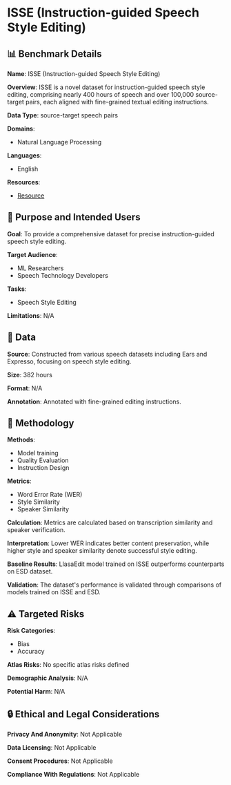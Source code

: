 # ISSE (Instruction-guided Speech Style Editing)

## 📊 Benchmark Details

**Name**: ISSE (Instruction-guided Speech Style Editing)

**Overview**: ISSE is a novel dataset for instruction-guided speech style editing, comprising nearly 400 hours of speech and over 100,000 source-target pairs, each aligned with fine-grained textual editing instructions.

**Data Type**: source-target speech pairs

**Domains**:
- Natural Language Processing

**Languages**:
- English

**Resources**:
- [Resource](https://ychenn1.github.io/ISSE/)

## 🎯 Purpose and Intended Users

**Goal**: To provide a comprehensive dataset for precise instruction-guided speech style editing.

**Target Audience**:
- ML Researchers
- Speech Technology Developers

**Tasks**:
- Speech Style Editing

**Limitations**: N/A

## 💾 Data

**Source**: Constructed from various speech datasets including Ears and Expresso, focusing on speech style editing.

**Size**: 382 hours

**Format**: N/A

**Annotation**: Annotated with fine-grained editing instructions.

## 🔬 Methodology

**Methods**:
- Model training
- Quality Evaluation
- Instruction Design

**Metrics**:
- Word Error Rate (WER)
- Style Similarity
- Speaker Similarity

**Calculation**: Metrics are calculated based on transcription similarity and speaker verification.

**Interpretation**: Lower WER indicates better content preservation, while higher style and speaker similarity denote successful style editing.

**Baseline Results**: LlasaEdit model trained on ISSE outperforms counterparts on ESD dataset.

**Validation**: The dataset's performance is validated through comparisons of models trained on ISSE and ESD.

## ⚠️ Targeted Risks

**Risk Categories**:
- Bias
- Accuracy

**Atlas Risks**:
No specific atlas risks defined

**Demographic Analysis**: N/A

**Potential Harm**: N/A

## 🔒 Ethical and Legal Considerations

**Privacy And Anonymity**: Not Applicable

**Data Licensing**: Not Applicable

**Consent Procedures**: Not Applicable

**Compliance With Regulations**: Not Applicable
